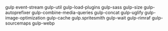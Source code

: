 gulp event-stream gulp-util gulp-load-plugins gulp-sass gulp-size gulp-autoprefixer gulp-combine-media-queries gulp-concat gulp-uglify gulp-image-optimization gulp-cache gulp.spritesmith  gulp-wait gulp-rimraf gulp-sourcemaps gulp-webp